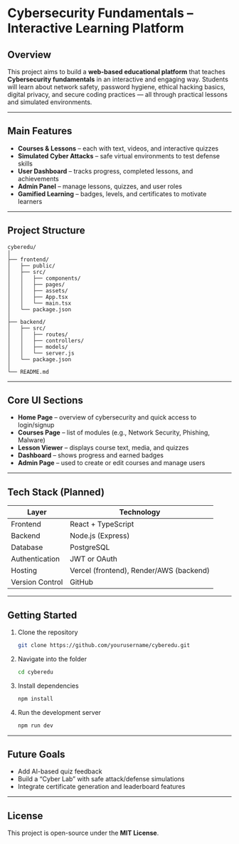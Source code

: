 # Cybersecurity Fundamentals – Interactive Learning Platform

## Overview

This project aims to build a **web-based educational platform** that teaches **Cybersecurity fundamentals** in an interactive and engaging way.
Students will learn about network safety, password hygiene, ethical hacking basics, digital privacy, and secure coding practices — all through practical lessons and simulated environments.

---

## Main Features

* **Courses & Lessons** – each with text, videos, and interactive quizzes
* **Simulated Cyber Attacks** – safe virtual environments to test defense skills
* **User Dashboard** – tracks progress, completed lessons, and achievements
* **Admin Panel** – manage lessons, quizzes, and user roles
* **Gamified Learning** – badges, levels, and certificates to motivate learners

---

## Project Structure

```
cyberedu/
│
├── frontend/
│   ├── public/
│   ├── src/
│   │   ├── components/
│   │   ├── pages/
│   │   ├── assets/
│   │   ├── App.tsx
│   │   └── main.tsx
│   └── package.json
│
├── backend/
│   ├── src/
│   │   ├── routes/
│   │   ├── controllers/
│   │   ├── models/
│   │   └── server.js
│   └── package.json
│
└── README.md
```

---

## Core UI Sections

* **Home Page** – overview of cybersecurity and quick access to login/signup
* **Courses Page** – list of modules (e.g., Network Security, Phishing, Malware)
* **Lesson Viewer** – displays course text, media, and quizzes
* **Dashboard** – shows progress and earned badges
* **Admin Page** – used to create or edit courses and manage users

---

## Tech Stack (Planned)

| Layer           | Technology                              |
| --------------- | --------------------------------------- |
| Frontend        | React + TypeScript                      |
| Backend         | Node.js (Express)                       |
| Database        | PostgreSQL                              |
| Authentication  | JWT or OAuth                            |
| Hosting         | Vercel (frontend), Render/AWS (backend) |
| Version Control | GitHub                                  |

---

## Getting Started

1. Clone the repository

   ```bash
   git clone https://github.com/yourusername/cyberedu.git
   ```
2. Navigate into the folder

   ```bash
   cd cyberedu
   ```
3. Install dependencies

   ```bash
   npm install
   ```
4. Run the development server

   ```bash
   npm run dev
   ```

---

## Future Goals

* Add AI-based quiz feedback
* Build a “Cyber Lab” with safe attack/defense simulations
* Integrate certificate generation and leaderboard features

---

## License

This project is open-source under the **MIT License**.
